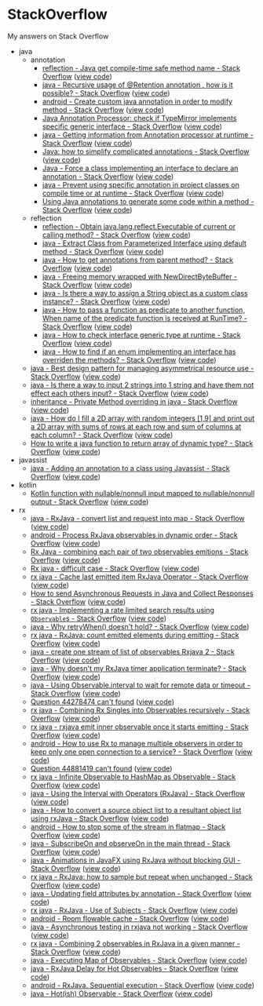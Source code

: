 # StackOverflow
My answers on Stack Overflow

- java
  - annotation
    - [reflection - Java get compile-time safe method name - Stack Overflow](https://stackoverflow.com/questions/34121544) ([view code](src/main/java/xdean/stackoverflow/java/annotation/Q34121544.java))
    - [java - Recursive usage of @Retention annotation , how is it possible? - Stack Overflow](https://stackoverflow.com/questions/47456209) ([view code](src/main/java/xdean/stackoverflow/java/annotation/Q47456209.java))
    - [android - Create custom java annotation in order to modify method - Stack Overflow](https://stackoverflow.com/questions/47541636) ([view code](src/main/java/xdean/stackoverflow/java/annotation/Q47541636))
    - [Java Annotation Processor: check if TypeMirror implements specific generic interface - Stack Overflow](https://stackoverflow.com/questions/47553977) ([view code](src/main/java/xdean/stackoverflow/java/annotation/Q47553977.java))
    - [java - Getting information from Annotation processor at runtime - Stack Overflow](https://stackoverflow.com/questions/48177784) ([view code](src/main/java/xdean/stackoverflow/java/annotation/Q48177784.java))
    - [Java: how to simplify complicated annotations - Stack Overflow](https://stackoverflow.com/questions/48386072) ([view code](src/main/java/xdean/stackoverflow/java/annotation/Q48386072.java))
    - [Java - Force a class implementing an interface to declare an annotation - Stack Overflow](https://stackoverflow.com/questions/49055141) ([view code](src/main/java/xdean/stackoverflow/java/annotation/Q49055141))
    - [java - Prevent using specific annotation in project classes on compile time or at runtime - Stack Overflow](https://stackoverflow.com/questions/49706464) ([view code](src/main/java/xdean/stackoverflow/java/annotation/Q49706464.java))
    - [Using Java annotations to generate some code within a method - Stack Overflow](https://stackoverflow.com/questions/50978487) ([view code](src/main/java/xdean/stackoverflow/java/annotation/Q50978487.java))
  - reflection
    - [reflection - Obtain java.lang.reflect.Executable of current or calling method? - Stack Overflow](https://stackoverflow.com/questions/44563354) ([view code](src/main/java/xdean/stackoverflow/java/reflection/Q44563354.java))
    - [java - Extract Class from Parameterized Interface using default method - Stack Overflow](https://stackoverflow.com/questions/46360416) ([view code](src/main/java/xdean/stackoverflow/java/reflection/Q46360416.java))
    - [java - How to get annotations from parent method? - Stack Overflow](https://stackoverflow.com/questions/46553516) ([view code](src/main/java/xdean/stackoverflow/java/reflection/Q46553516.java))
    - [java - Freeing memory wrapped with NewDirectByteBuffer - Stack Overflow](https://stackoverflow.com/questions/46844275) ([view code](src/main/java/xdean/stackoverflow/java/reflection/Q46844275.java))
    - [java - Is there a way to assign a String object as a custom class instance? - Stack Overflow](https://stackoverflow.com/questions/47027440) ([view code](src/main/java/xdean/stackoverflow/java/reflection/Q47027440.java))
    - [java - How to pass a function as predicate to another function, When name of the predicate function is received at RunTime? - Stack Overflow](https://stackoverflow.com/questions/47375726) ([view code](src/main/java/xdean/stackoverflow/java/reflection/Q47375726.java))
    - [java - How to check interface generic type at runtime - Stack Overflow](https://stackoverflow.com/questions/48193539) ([view code](src/main/java/xdean/stackoverflow/java/reflection/Q48193539.java))
    - [java - How to find if an enum implementing an interface has overriden the methods? - Stack Overflow](https://stackoverflow.com/questions/48564340) ([view code](src/main/java/xdean/stackoverflow/java/reflection/Q48564340.java))
  - [java - Best design pattern for managing asymmetrical resource use - Stack Overflow](https://stackoverflow.com/questions/46864834) ([view code](src/main/java/xdean/stackoverflow/java/Q46864834))
  - [java - Is there a way to input 2 strings into 1 string and have them not effect each others input? - Stack Overflow](https://stackoverflow.com/questions/47028607) ([view code](src/main/java/xdean/stackoverflow/java/Q47028607.java))
  - [inheritance - Private Method overriding in java - Stack Overflow](https://stackoverflow.com/questions/47069297) ([view code](src/main/java/xdean/stackoverflow/java/Q47069297.java))
  - [java - How do I fill a 2D array with random integers [1,9] and print out a 2D array with sums of rows at each row and sum of columns at each column? - Stack Overflow](https://stackoverflow.com/questions/47129466) ([view code](src/main/java/xdean/stackoverflow/java/Q47129466.java))
  - [How to write a java function to return array of dynamic type? - Stack Overflow](https://stackoverflow.com/questions/49997251) ([view code](src/main/java/xdean/stackoverflow/java/Q49997251.java))
- javassist
  - [java - Adding an annotation to a class using Javassist - Stack Overflow](https://stackoverflow.com/questions/50621480) ([view code](src/main/java/xdean/stackoverflow/javassist/Q50621480.java))
- kotlin
  - [Kotlin function with nullable/nonnull input mapped to nullable/nonnull output - Stack Overflow](https://stackoverflow.com/questions/44665611) ([view code](src/main/kotlin/xdean/stackoverflow/kotlin/Q44665611.kt))
- rx
  - [java - RxJava - convert list and request into map - Stack Overflow](https://stackoverflow.com/questions/43736186) ([view code](src/main/java/xdean/stackoverflow/rx/Q43736186.java))
  - [android - Process RxJava observables in dynamic order - Stack Overflow](https://stackoverflow.com/questions/43794205) ([view code](src/main/java/xdean/stackoverflow/rx/Q43794205.java))
  - [Rx Java - combining each pair of two observables emitions - Stack Overflow](https://stackoverflow.com/questions/43831465) ([view code](src/main/java/xdean/stackoverflow/rx/Q43831465.java))
  - [Rx java - difficult case - Stack Overflow](https://stackoverflow.com/questions/43834291) ([view code](src/main/java/xdean/stackoverflow/rx/Q43834291.java))
  - [rx java - Cache last emitted item RxJava Operator - Stack Overflow](https://stackoverflow.com/questions/43859499) ([view code](src/main/java/xdean/stackoverflow/rx/Q43859499.java))
  - [How to send Asynchronous Requests in Java and Collect Responses - Stack Overflow](https://stackoverflow.com/questions/43912265) ([view code](src/main/java/xdean/stackoverflow/rx/Q43912265.java))
  - [rx java - Implementing a rate limited search results using `Observable`s - Stack Overflow](https://stackoverflow.com/questions/43975663) ([view code](src/main/java/xdean/stackoverflow/rx/Q43975663.java))
  - [java - Why retryWhen() doesn't hold? - Stack Overflow](https://stackoverflow.com/questions/44002847) ([view code](src/main/java/xdean/stackoverflow/rx/Q44002847.java))
  - [rx java - RxJava: count emitted elements during emitting - Stack Overflow](https://stackoverflow.com/questions/44004014) ([view code](src/main/java/xdean/stackoverflow/rx/Q44004014.java))
  - [java - create one stream of list of observables Rxjava 2 - Stack Overflow](https://stackoverflow.com/questions/44096689) ([view code](src/main/java/xdean/stackoverflow/rx/Q44096689.java))
  - [java - Why doesn't my RxJava timer application terminate? - Stack Overflow](https://stackoverflow.com/questions/44178879) ([view code](src/main/java/xdean/stackoverflow/rx/Q44178879.java))
  - [java - Using Observable.interval to wait for remote data or timeout - Stack Overflow](https://stackoverflow.com/questions/44234633) ([view code](src/main/java/xdean/stackoverflow/rx/Q44234633.java))
  - [Question 44278474 can't found](https://stackoverflow.com/questions/44278474) ([view code](src/main/java/xdean/stackoverflow/rx/Q44278474.java))
  - [rx java - Combining Rx Singles into Observables recursively - Stack Overflow](https://stackoverflow.com/questions/44535765) ([view code](src/main/java/xdean/stackoverflow/rx/Q44535765.java))
  - [rx java - rxjava emit inner observable once it starts emitting - Stack Overflow](https://stackoverflow.com/questions/44605815) ([view code](src/main/java/xdean/stackoverflow/rx/Q44605815.java))
  - [android - How to use Rx to manage multiple observers in order to keep only one open connection to a service? - Stack Overflow](https://stackoverflow.com/questions/44635978) ([view code](src/main/java/xdean/stackoverflow/rx/Q44635978.java))
  - [Question 44881419 can't found](https://stackoverflow.com/questions/44881419) ([view code](src/main/java/xdean/stackoverflow/rx/Q44881419.java))
  - [rx java - Infinite Observable to HashMap as Observable - Stack Overflow](https://stackoverflow.com/questions/45257155) ([view code](src/main/kotlin/xdean/stackoverflow/rx/Q45257155.kt))
  - [java - Using the Interval with Operators (RxJava) - Stack Overflow](https://stackoverflow.com/questions/45261280) ([view code](src/main/kotlin/xdean/stackoverflow/rx/Q45261280.kt))
  - [java - How to convert a source object list to a resultant object list using rxJava - Stack Overflow](https://stackoverflow.com/questions/45390794) ([view code](src/main/java/xdean/stackoverflow/rx/Q45390794.java))
  - [android - How to stop some of the stream in flatmap - Stack Overflow](https://stackoverflow.com/questions/45540738) ([view code](src/main/java/xdean/stackoverflow/rx/Q45540738.java))
  - [java - SubscribeOn and observeOn in the main thread - Stack Overflow](https://stackoverflow.com/questions/45648686) ([view code](src/main/java/xdean/stackoverflow/rx/Q45648686.java))
  - [java - Animations in JavaFX using RxJava without blocking GUI - Stack Overflow](https://stackoverflow.com/questions/45897796) ([view code](src/main/java/xdean/stackoverflow/rx/Q45897796.java))
  - [rx java - RxJava: how to sample but repeat when unchanged - Stack Overflow](https://stackoverflow.com/questions/46489290) ([view code](src/main/java/xdean/stackoverflow/rx/Q46489290.java))
  - [java - Updating field attributes by annotation - Stack Overflow](https://stackoverflow.com/questions/46765735) ([view code](src/main/java/xdean/stackoverflow/rx/Q46765735.java))
  - [rx java - RxJava - Use of Subjects - Stack Overflow](https://stackoverflow.com/questions/47000589) ([view code](src/main/java/xdean/stackoverflow/rx/Q47000589.java))
  - [android - Room flowable cache - Stack Overflow](https://stackoverflow.com/questions/47000608) ([view code](src/main/java/xdean/stackoverflow/rx/Q47000608.java))
  - [java - Asynchronous testing in rxjava not working - Stack Overflow](https://stackoverflow.com/questions/47049714) ([view code](src/main/java/xdean/stackoverflow/rx/Q47049714.java))
  - [rx java - Combining 2 observables in RxJava in a given manner - Stack Overflow](https://stackoverflow.com/questions/47049788) ([view code](src/main/java/xdean/stackoverflow/rx/Q47049788.java))
  - [java - Executing Map of Observables - Stack Overflow](https://stackoverflow.com/questions/47057374) ([view code](src/main/java/xdean/stackoverflow/rx/Q47057374.java))
  - [java - RxJava Delay for Hot Observables - Stack Overflow](https://stackoverflow.com/questions/47157200) ([view code](src/main/java/xdean/stackoverflow/rx/Q47157200.java))
  - [android - RxJava. Sequential execution - Stack Overflow](https://stackoverflow.com/questions/47264933) ([view code](src/main/java/xdean/stackoverflow/rx/Q47264933.java))
  - [java - Hot(ish) Observable - Stack Overflow](https://stackoverflow.com/questions/49112023) ([view code](src/main/java/xdean/stackoverflow/rx/Q49112023.java))
